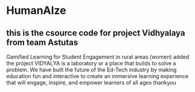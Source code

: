# HumanAIze 
## this is the csource code for project Vidhyalaya from team Astutas 
Gamified Learning for Student Engagement in rural areas (women)
added the project
VIDYALYA is a laboratory or a place that builds to solve a problem. We have built the future of the Ed-Tech industry by making education fun and interactive to create an immersive learning experience that will engage, inspire, and empower learners of all ages
thankyou
